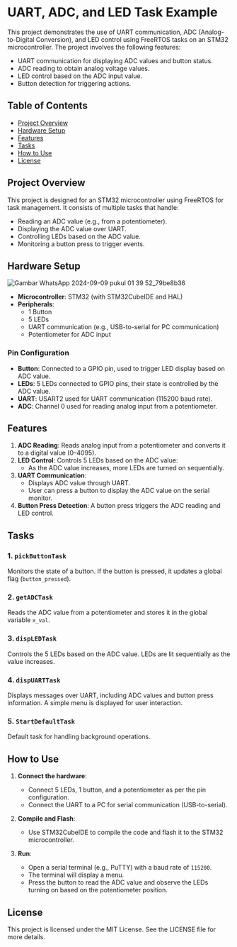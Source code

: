 # UART, ADC, and LED Task Example

This project demonstrates the use of UART communication, ADC (Analog-to-Digital Conversion), and LED control using FreeRTOS tasks on an STM32 microcontroller. The project involves the following features:
- UART communication for displaying ADC values and button status.
- ADC reading to obtain analog voltage values.
- LED control based on the ADC input value.
- Button detection for triggering actions.

## Table of Contents
- [Project Overview](#project-overview)
- [Hardware Setup](#hardware-setup)
- [Features](#features)
- [Tasks](#tasks)
- [How to Use](#how-to-use)
- [License](#license)

## Project Overview

This project is designed for an STM32 microcontroller using FreeRTOS for task management. It consists of multiple tasks that handle:
- Reading an ADC value (e.g., from a potentiometer).
- Displaying the ADC value over UART.
- Controlling LEDs based on the ADC value.
- Monitoring a button press to trigger events.

## Hardware Setup
![Gambar WhatsApp 2024-09-09 pukul 01 39 52_79be8b36](https://github.com/user-attachments/assets/23e77065-bf54-4fc0-a719-bfae5627d2b4)

- **Microcontroller**: STM32 (with STM32CubeIDE and HAL)
- **Peripherals**:
  - 1 Button
  - 5 LEDs
  - UART communication (e.g., USB-to-serial for PC communication)
  - Potentiometer for ADC input

### Pin Configuration
- **Button**: Connected to a GPIO pin, used to trigger LED display based on ADC value.
- **LEDs**: 5 LEDs connected to GPIO pins, their state is controlled by the ADC value.
- **UART**: USART2 used for UART communication (115200 baud rate).
- **ADC**: Channel 0 used for reading analog input from a potentiometer.

## Features

1. **ADC Reading**: Reads analog input from a potentiometer and converts it to a digital value (0–4095).
2. **LED Control**: Controls 5 LEDs based on the ADC value:
   - As the ADC value increases, more LEDs are turned on sequentially.
3. **UART Communication**:
   - Displays ADC value through UART.
   - User can press a button to display the ADC value on the serial monitor.
4. **Button Press Detection**: A button press triggers the ADC reading and LED control.

## Tasks

### 1. `pickButtonTask`
Monitors the state of a button. If the button is pressed, it updates a global flag (`button_pressed`).

### 2. `getADCTask`
Reads the ADC value from a potentiometer and stores it in the global variable `x_val`.

### 3. `dispLEDTask`
Controls the 5 LEDs based on the ADC value. LEDs are lit sequentially as the value increases.

### 4. `dispUARTTask`
Displays messages over UART, including ADC values and button press information. A simple menu is displayed for user interaction.

### 5. `StartDefaultTask`
Default task for handling background operations.

## How to Use

1. **Connect the hardware**: 
   - Connect 5 LEDs, 1 button, and a potentiometer as per the pin configuration.
   - Connect the UART to a PC for serial communication (USB-to-serial).
   
2. **Compile and Flash**: 
   - Use STM32CubeIDE to compile the code and flash it to the STM32 microcontroller.

3. **Run**: 
   - Open a serial terminal (e.g., PuTTY) with a baud rate of `115200`.
   - The terminal will display a menu.
   - Press the button to read the ADC value and observe the LEDs turning on based on the potentiometer position.

## License

This project is licensed under the MIT License. See the LICENSE file for more details.
